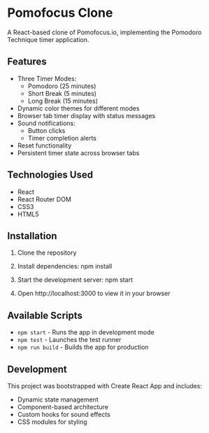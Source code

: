 # Pomofocus Clone

A React-based clone of Pomofocus.io, implementing the Pomodoro Technique timer application.

## Features

- Three Timer Modes:
  - Pomodoro (25 minutes)
  - Short Break (5 minutes)
  - Long Break (15 minutes)
- Dynamic color themes for different modes
- Browser tab timer display with status messages
- Sound notifications:
  - Button clicks
  - Timer completion alerts
- Reset functionality
- Persistent timer state across browser tabs


## Technologies Used

- React
- React Router DOM
- CSS3
- HTML5

## Installation

1. Clone the repository
2. Install dependencies: npm install
3. Start the development server: npm start

4. Open http://localhost:3000 to view it in your browser

## Available Scripts

- `npm start` - Runs the app in development mode
- `npm test` - Launches the test runner
- `npm run build` - Builds the app for production

## Development

This project was bootstrapped with Create React App and includes:
- Dynamic state management
- Component-based architecture
- Custom hooks for sound effects
- CSS modules for styling

